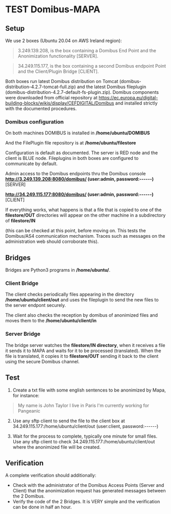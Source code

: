 # TEST Domibus-MAPA
## Setup
We use 2 boxes (Ubuntu 20.04 on AWS Ireland region):

> 3.249.139.208, is the box containing a Domibus End Point and the Anonimization functionality [SERVER].

> 34.249.115.177, is the box containing a second Domibus endpoint Point and the Client/Plugin Bridge [CLIENT].

Both boxes run latest Domibus distribution on Tomcat (domibus-distribution-4.2.7-tomcat-full.zip) and the latest Domibus fileplugin (domibus-distribution-4.2.7-default-fs-plugin.zip). Domibus components were downloaded from official repository at https://ec.europa.eu/digital-building-blocks/wikis/display/CEFDIGITAL/Domibus and installed strictly with the documented procedures. 


### Domibus configuration
On both machines DOMIBUS is installed in **/home/ubuntu/DOMIBUS**

And the FilePlugin file repository is at **/home/ubuntu/filestore**

Configuration is default as documented. The server is RED node and the client is BLUE node.
Fileplugins in both boxes are configured to communicate by default.

Admin access to the Domibus endpoints thru the Domibus console
  **http://3.249.139.208:8080/domibus/ (user:admin, password:------)** [SERVER]
	
  **http://34.249.115.177:8080/domibus/ (user:admin, password:------)** [CLIENT]

If everything works, what happens is that a file that is copied to one of the **filestore/OUT** directories will appear on the other machine in a 
subdirectory of **filestore/IN**

(this can be checked at this point, before moving on. This tests the Domibus/AS4 communication mechanism. Traces such as messages on the administration web should corroborate this).

## Bridges
Bridges are Python3 programs in **/home/ubuntu/**.

### Client Bridge
The client checks periodically files appearing in the directory **/home/ubuntu/client/out** and uses the fileplugin to send the new files to the server endpont securely.

The client also checks the reception by domibus of anonimized files and moves them to the **/home/ubuntu/client/in** 

### Server Bridge
The bridge server watches the **filestore/IN directory**, when it receives a file it sends it to MAPA and 
waits for it to be processed (translated). When the file is translated, it copies it to **filestore/OUT** sending it back to the client using the secure Domibus channel.



## Test
1. Create a txt file with some english sentences to be anonimized by Mapa, for instance:
> My name is John Taylor
> I live in Paris
> I'm currently working for Pangeanic

2. Use any sftp client to send the file to the client box at 34.249.115.177:/home/ubuntu/client/out (user:client, password:------)

3. Wait for the process to complete, typically one minute for small files. Use any sftp client to check 34.249.115.177:/home/ubuntu/client/out where the anonimized file will be created.


## Verification

A complete verification should additionally:

* Check with the administrator of the Domibus Access Points (Server and Client) that the anonimization request has generated messages between the 2 Domibus.
* Verify the code of the 2 Bridges. It is VERY simple and the verification can be done in half an hour.	

